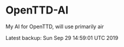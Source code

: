 # OpenTTD-AI
My AI for OpenTTD, will use primarily air

Latest backup: Sun Sep 29 14:59:01 UTC 2019
